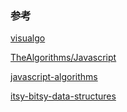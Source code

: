 ### 参考

[visualgo](https://visualgo.net/)

[TheAlgorithms/Javascript](https://github.com/TheAlgorithms/Javascript)

[javascript-algorithms](https://github.com/trekhleb/javascript-algorithms)

[itsy-bitsy-data-structures](https://github.com/jamiebuilds/itsy-bitsy-data-structures)
